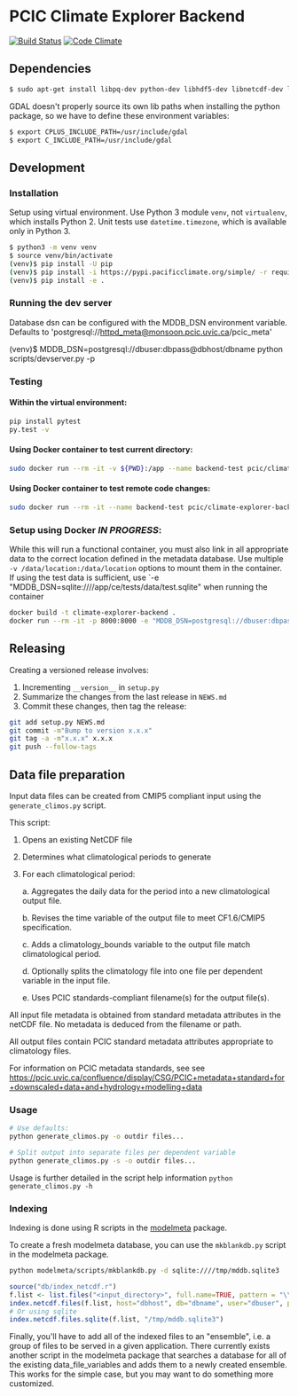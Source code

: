 # PCIC Climate Explorer Backend

[![Build Status](https://travis-ci.org/pacificclimate/climate-explorer-backend.svg?branch=master)](https://travis-ci.org/pacificclimate/climate-explorer-backend)
[![Code Climate](https://codeclimate.com/github/pacificclimate/climate-explorer-backend/badges/gpa.svg)](https://codeclimate.com/github/pacificclimate/climate-explorer-backend)

## Dependencies

```bash
$ sudo apt-get install libpq-dev python-dev libhdf5-dev libnetcdf-dev libgdal-dev
```

GDAL doesn't properly source its own lib paths when installing the python package, so we have to define
these environment variables:

```bash
$ export CPLUS_INCLUDE_PATH=/usr/include/gdal
$ export C_INCLUDE_PATH=/usr/include/gdal
```

## Development

### Installation

Setup using virtual environment. 
Use Python 3 module `venv`, not `virtualenv`, which installs Python 2. 
Unit tests use `datetime.timezone`, which is available only in Python 3.

```bash
$ python3 -m venv venv
$ source venv/bin/activate
(venv)$ pip install -U pip
(venv)$ pip install -i https://pypi.pacificclimate.org/simple/ -r requirements.txt
(venv)$ pip install -e .
```

### Running the dev server

Database dsn can be configured with the MDDB_DSN environment variable. Defaults to 'postgresql://httpd_meta@monsoon.pcic.uvic.ca/pcic_meta'

(venv)$ MDDB_DSN=postgresql://dbuser:dbpass@dbhost/dbname python scripts/devserver.py -p <port>

### Testing

#### Within the virtual environment:

```bash
pip install pytest
py.test -v
```

#### Using Docker container to test current directory:

```bash
sudo docker run --rm -it -v ${PWD}:/app --name backend-test pcic/climate-explorer-backend bash -c "pip install pytest; py.test -v ce/tests"
```

#### Using Docker container to test remote code changes:

```bash
sudo docker run --rm -it --name backend-test pcic/climate-explorer-backend bash -c "apt-get update; apt-get install -yq git; git fetch; git checkout <commit-ish>; pip install pytest; py.test -v ce/tests"
```

### Setup using Docker *IN PROGRESS*:

While this will run a functional container, you must also link in all appropriate data to the correct location defined in the metadata database. Use multiple `-v /data/location:/data/location` options to mount them in the container. If using the test data is sufficient, use `-e "MDDB_DSN=sqlite:////app/ce/tests/data/test.sqlite" when running the container

```bash
docker build -t climate-explorer-backend .
docker run --rm -it -p 8000:8000 -e "MDDB_DSN=postgresql://dbuser:dbpass@dbhost/dbname" -v $(pwd):/app --name backend climate-explorer-backend
```

## Releasing

Creating a versioned release involves:

1. Incrementing `__version__` in `setup.py`
2. Summarize the changes from the last release in `NEWS.md`
3. Commit these changes, then tag the release:

  ```bash
git add setup.py NEWS.md
git commit -m"Bump to version x.x.x"
git tag -a -m"x.x.x" x.x.x
git push --follow-tags
  ```
## Data file preparation

Input data files can be created from CMIP5 compliant input using the `generate_climos.py` script.

This script:

1. Opens an existing NetCDF file

2. Determines what climatological periods to generate

3. For each climatological period:

    a. Aggregates the daily data for the period into a new climatological output file.
    
    b. Revises the time variable of the output file to meet CF1.6/CMIP5 specification.
    
    c. Adds a climatology_bounds variable to the output file match climatological period.
    
    d. Optionally splits the climatology file into one file per dependent variable in the input file.
    
    e. Uses PCIC standards-compliant filename(s) for the output file(s).

All input file metadata is obtained from standard metadata attributes in the netCDF file. 
No metadata is deduced from the filename or path.

All output files contain PCIC standard metadata attributes appropriate to climatology files.

For information on PCIC metadata standards, see
see https://pcic.uvic.ca/confluence/display/CSG/PCIC+metadata+standard+for+downscaled+data+and+hydrology+modelling+data 

### Usage

```bash
# Use defaults:
python generate_climos.py -o outdir files...

# Split output into separate files per dependent variable
python generate_climos.py -s -o outdir files...
```

Usage is further detailed in the script help information `python generate_climos.py -h`

### Indexing

Indexing is done using R scripts in the [modelmeta](https://github.com/pacificclimate/modelmeta) package.

To create a fresh modelmeta database, you can use the `mkblankdb.py` script in the modelmeta package.

```bash
python modelmeta/scripts/mkblankdb.py -d sqlite:////tmp/mddb.sqlite3
```

```R
source("db/index_netcdf.r")
f.list <- list.files("<input_directory>", full.name=TRUE, pattern = "\\.nc$", recursive=TRUE)
index.netcdf.files(f.list, host="dbhost", db="dbname", user="dbuser", password="optional")
# Or using sqlite
index.netcdf.files.sqlite(f.list, "/tmp/mddb.sqlite3")
```

Finally, you'll have to add all of the indexed files to an "ensemble", i.e. a group of files to be served in a given application. There currently exists another script in the modelmeta package that searches a database for all of the existing data_file_variables and adds them to a newly created ensemble. This works for the simple case, but you may want to do something more customized.
